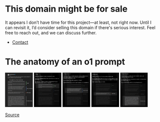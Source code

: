 # This domain might be for sale
It appears I don’t have time for this project—at least, not right now. Until I can revisit it, I’d consider selling this domain if there's serious interest. Feel free to reach out, and we can discuss further.

* [Contact](https://forms.gle/mY8hEZzCsRvt63hZ6)

# The anatomy of an o1 prompt

<p float="left">
  <a href="./img/the-anatomy-of-an-o1-prompt-screenshot-1.webp"><img src="./img/the-anatomy-of-an-o1-prompt-screenshot-1.webp" width="18%" /></a>
  <a href="./img/the-anatomy-of-an-o1-prompt-screenshot-2.webp"><img src="./img/the-anatomy-of-an-o1-prompt-screenshot-2.webp" width="18%" /></a>
  <a href="./img/the-anatomy-of-an-o1-prompt-screenshot-3.webp"><img src="./img/the-anatomy-of-an-o1-prompt-screenshot-3.webp" width="18%" /></a>
  <a href="./img/the-anatomy-of-an-o1-prompt-screenshot-4.webp"><img src="./img/the-anatomy-of-an-o1-prompt-screenshot-4.webp" width="18%" /></a>
  <a href="./img/the-anatomy-of-an-o1-prompt-screenshot-5.webp"><img src="./img/the-anatomy-of-an-o1-prompt-screenshot-5.webp" width="18%" /></a>
</p>

[Source](https://www.reddit.com/r/GenAI4all/comments/1ize35b/most_people_are_still_prompting_wrong_openai/)
